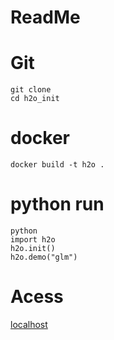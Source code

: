 # ReadMe

# Git
```
git clone 
cd h2o_init
```
# docker
```
docker build -t h2o .
```
# python run
```
python
import h2o
h2o.init()
h2o.demo("glm")
```
# Acess
[localhost](http://localhost:54321)
